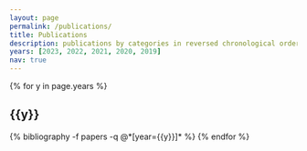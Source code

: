 ```yaml
---
layout: page
permalink: /publications/
title: Publications
description: publications by categories in reversed chronological order. Full list is available on my <a href="https://scholar.google.com/citations?hl=en&user=zQ3Jh6UAAAAJ"><b>Google Scholar</b></a>.
years: [2023, 2022, 2021, 2020, 2019]
nav: true
---
```


<div class="publications">

{% for y in page.years %}
  <h2 class="year">{{y}}</h2>
  {% bibliography -f papers -q @*[year={{y}}]* %}
{% endfor %}

</div>
